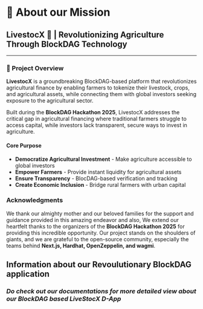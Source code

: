 # 🎯 About our Mission

## LivestocX 🌾 | Revolutionizing Agriculture Through BlockDAG Technology

***

### 🌟 Project Overview

**LivestocX** is a groundbreaking BlockDAG-based platform that revolutionizes agricultural finance by enabling farmers to tokenize their livestock, crops, and agricultural assets, while connecting them with global investors seeking exposure to the agricultural sector.

Built during the **BlockDAG Hackathon 2025**, LivestocX addresses the critical gap in agricultural financing where traditional farmers struggle to access capital, while investors lack transparent, secure ways to invest in agriculture.

#### Core Purpose

* **Democratize Agricultural Investment** - Make agriculture accessible to global investors
* **Empower Farmers** - Provide instant liquidity for agricultural assets
* **Ensure Transparency** - BlocDAG-based verification and tracking
* **Create Economic Inclusion** - Bridge rural farmers with urban capital

### &#x20;Acknowledgments

We thank our almighty mother and our beloved families for the support and guidance provided in this amazing endeavor and also, We extend our heartfelt thanks to the organizers of the **BlockDAG Hackathon 2025** for providing this incredible opportunity. Our project stands on the shoulders of giants, and we are grateful to the open-source community, especially the teams behind **Next.js, Hardhat, OpenZeppelin, and wagmi**.

## Information about our Revoulutionary BlockDAG application

### ***Do check out our documentations for more detailed view about our BlockDAG based LiveStocX D-App***